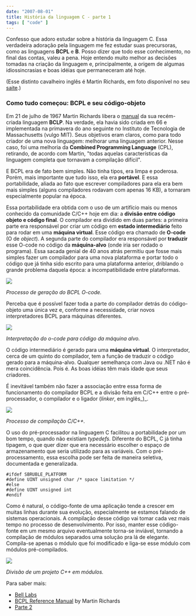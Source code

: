 ```yaml
---
date: "2007-08-01"
title: História da linguagem C - parte 1
tags: [ "code" ]
---
```

Confesso que adoro estudar sobre a história da linguagem C. Essa verdadeira adoração pela linguagem me fez estudar suas precursoras, como as linguagens **BCPL** e **B**. Posso dizer que todo esse conhecimento, no final das contas, valeu a pena. Hoje entendo muito melhor as decisões tomadas na criação da linguagem e, principalmente, a origem de algumas idiossincrasias e boas idéias que permaneceram até hoje.

(Esse distinto cavalheiro inglês é Martin Richards, em foto disponível no seu [saite](http://www.cl.cam.ac.uk/~mr10/).)

### Como tudo começou: BCPL e seu código-objeto

Em 21 de julho de 1967 Martin Richards libera o [manual](http://cm.bell-labs.com/cm/cs/who/dmr/bcpl.pdf) da sua recém-criada linguagem **BCLP**. Na verdade, ela havia sido criada em 66 e implementada na primavera do ano seguinte no Instituto de Tecnologia de Massachusetts (vulgo MIT). Seus objetivos eram claros, como para todo criador de uma nova linguagem: melhorar uma linguagem anterior. Nesse caso, foi uma melhoria da **Combined Programming Language** (CPL), retirando, de acordo com Martin, "todas aquelas características da linguagem completa que tornavam a compilação difícil".

E BCPL era de fato bem simples. Não tinha tipos, era limpa e poderosa. Porém, mais importante que tudo isso, ela era **portável**. E essa portabilidade, aliada ao fato que escrever compiladores para ela era bem mais simples (alguns compiladores rodavam com apenas 16 KB), a tornaram especialmente popular na época.

Essa portabilidade era obtida com o uso de um artifício mais ou menos conhecido da comunidade C/C++ hoje em dia: a **divisão entre código objeto e código final**. O compilador era dividido em duas partes: a primeira parte era responsável por criar um código em **estado intermediário** feito para rodar em uma **máquina virtual**. Esse código era chamado de **O-code** (O de _object_). A segunda parte do compilador era responsável por **traduzir** esse O-code no código da **máquina-alvo** (onde iria ser rodado o programa). Essa sacada genial de 40 anos atrás permitiu que fosse mais simples fazer um compilador para uma nova plataforma e portar todo o código que já tinha sido escrito para uma plataforma anterior, driblando o grande problema daquela época: a incompatibilidade entre plataformas.

![](/images/Q2DtdPc.gif)

*Processo de geração do BCPL O-code.*

Perceba que é possível fazer toda a parte do compilador detrás do código-objeto uma única vez e, conforme a necessidade, criar novos interpretadores BCPL para máquinas diferentes.

![](/images/qqhrhOR.gif)

*Interpretação do o-code para código da máquina alvo.*

O código intermediário é gerado para uma **máquina virtual**. O interpretador, cerca de um quinto do compilador, tem a função de traduzir o código gerado para a máquina-alvo. Qualquer semelhança com Java ou .NET não é mera coincidência. Pois é. As boas idéias têm mais idade que seus criadores.

É inevitável também não fazer a associação entre essa forma de funcionamento do compilador BCPL e a divisão feita em C/C++ entre o pré-processador, o compilador e o ligador (_linker_, em inglês_)_.

![](/images/KJqJOkc.gif)

*Processo de compilação C/C++.*

O uso do pré-processador na linguagem C facilitou a portabilidade por um bom tempo, quando não existiam _typedefs._ Diferente do BCPL, C já tinha tipagem, o que quer dizer que era necessário escolher o espaço de armazenamento que seria utilizado para as variáveis. Com o pré-processamento, essa escolha pode ser feita de maneira seletiva, documentada e generalizada.

```
#ifdef SBRUBLE_PLATFORM
#define UINT unsigned char /* space limitation */
#else
#define UINT unsigned int
#endif
```

Como é natural, o código-fonte de uma aplicação tende a crescer em muitas linhas durante sua evolução, especialmente se estamos falando de sistemas operacionais. A compilação desse código vai tomar cada vez mais tempo no processo de desenvolvimento. Por isso, manter esse código-fonte em um mesmo arquivo eventualmente torna-se inviável, tornando a compilação de módulos separados uma solução pra lá de elegante. Compila-se apenas o módulo que foi modificado e liga-se esse módulo com módulos pré-compilados.

![](/images/Kd2iKCC.png)

*Divisão de um projeto C++ em módulos.*

Para saber mais: 

 * [Bell Labs](http://cm.bell-labs.com/cm/cs/who/dmr/bcpl.html)
 * [BCPL Reference Manual](http://cm.bell-labs.com/cm/cs/who/dmr/bcpl.html) by Martin Richards
 * [Parte 2](/historia-da-linguagem-c-parte-2)

